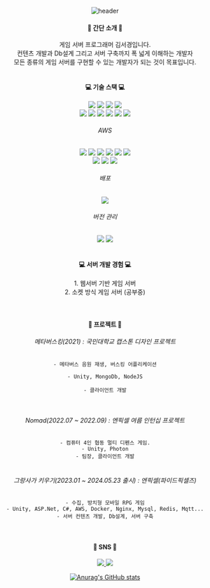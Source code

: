 <div align="center">
 
![header](https://capsule-render.vercel.app/api?type=rounded&fontColor=FFFFFF&color=0:92B4EC,80:FFE69A,100:FFD24C&height=200&text=Kim%20Seogyoung&animation=fadeIn&desc=Hi!%20Here%20is%20my%20profile&descSize=20&descAlignY=75&descAlign=70)

<h4>🍔 간단 소개 🥯</h4>
게임 서버 프로그래머 김서경입니다.</br>
컨텐츠 개발과 Db설계 그리고 서버 구축까지 폭 넓게 이해하는 개발자</br>
모든 종류의 게임 서버를 구현할 수 있는 개발자가 되는 것이 목표입니다. 
</br>

</br>



<h4>💻 기술 스택 💻</h4>
 <div>
  <img src="https://img.shields.io/badge/.NET-512BD4?style=flat-square&logo=.NET&logoColor=white"/>
  <img src="https://img.shields.io/badge/C Sharp-239120?style=flat-square&logo=C Sharp&logoColor=white"/>
  <img src="https://img.shields.io/badge/Python-3776AB?style=flat-square&logo=Python&logoColor=white"/>
  <img src="https://img.shields.io/badge/Unity-000000?style=flat-square&logo=Unity&logoColor=white"/>
  <br/>

 
 <img src="https://img.shields.io/badge/redis-FF4438?style=flat-square&logo=redis&logoColor=white"/>
 <img src="https://img.shields.io/badge/mysql-4479A1?style=flat-square&logo=mysql&logoColor=white"/>
 <img src="https://img.shields.io/badge/sqlite-003B57?style=flat-square&logo=sqlite&logoColor=white"/>
<img src="https://img.shields.io/badge/mongodb-47A248?style=flat-square&logo=mongodb&logoColor=white"/>
  <img src="https://img.shields.io/badge/FireBase-FFCA28?style=flat-square&logo=FireBase&logoColor=white"/>
  <img src="https://img.shields.io/badge/mqtt-660066?style=flat-square&logo=mqtt&logoColor=white"/>
  <br/>
  <h6> AWS </h6>
  <img src="https://img.shields.io/badge/amazons3-569A31?style=flat-square&logo=amazons3&logoColor=white"/>
  <img src="https://img.shields.io/badge/amazonrds-527FFF?style=flat-square&logo=amazonrds&logoColor=white"/>
  <img src="https://img.shields.io/badge/awselasticloadbalancing-8C4FFF?style=flat-square&logo=awselasticloadbalancing&logoColor=white"/>
  <img src="https://img.shields.io/badge/amazonec2-FF9900?style=flat-square&logo=amazonec2&logoColor=white"/>
  <img src="https://img.shields.io/badge/amazonroute53-8C4FFF?style=flat-square&logo=amazonroute53&logoColor=white"/>
  <img src="https://img.shields.io/badge/amazonelasticache-C925D1?style=flat-square&logo=amazonelasticache&logoColor=white"/>
   <br/>
  <img src="https://img.shields.io/badge/centos-262577?style=flat-square&logo=centos&logoColor=white"/>
  <img src="https://img.shields.io/badge/ubuntu-E95420?style=flat-square&logo=ubuntu&logoColor=white"/>
  <img src="https://img.shields.io/badge/docker-2496ED?style=flat-square&logo=docker&logoColor=white"/>
  <br/>
  <h6> 배포 </h6>
  <img src="https://img.shields.io/badge/teamcity-000000?style=flat-square&logo=teamcity&logoColor=white"/>
</div>
<h6> 버전 관리 </h6>
 <img src="https://img.shields.io/badge/git-F05032?style=flat-square&logo=git&logoColor=white"/>
  <img src="https://img.shields.io/badge/perforce-404040?style=flat-square&logo=perforce&logoColor=white"/>

<br/>
 <div>

</div>

</br>
<h4>💻 서버 개발 경험 💻</h4>
1. 웹서버 기반 게임 서버</br>
2. 소켓 방식 게임 서버 (공부중)</br>
</br>

</br>
 
<h4>🚀 프로젝트 🚀</h4>
<h6> 메타버스킹(2021) : 국민대학교 캡스톤 디자인 프로젝트 </h6>
<code>- 메타버스 음원 재생, 버스킹 어플리케이션<br/>
- Unity, MongoDb, NodeJS<br/>
- 클라이언트 개발<br/>
</code>

</br>
<h6> Nomad(2022.07 ~ 2022.09) : 엔픽셀 여름 인턴십 프로젝트 </h6>
<code>- 컴퓨터 4인 협동 멀티 디펜스 게임.
- Unity, Photon
- 팀장, 클라이언트 개발
</code>

</br>
<h6> 그랑사가 키우기(2023.01 ~ 2024.05.23 출시) : 엔픽셀(파이드픽셀즈)</h6> 
<code>- 수집, 방치형 모바일 RPG 게임
- Unity, ASP.Net, C#, AWS, Docker, Nginx, Mysql, Redis, Mqtt...
- 서버 컨텐츠 개발, Db설계, 서버 구축
</code>


</br>
</br>
<h4>🐤 SNS 🐤</h4>
<div>
<a href="https://www.instagram.com/rlaehdrud/" target="_blank"><img src="https://img.shields.io/badge/instagram-E4405F?style=flat-square&logo=instagram&logoColor=white"/> 
<a href="https://blog.naver.com/colisel" target="_blank"><img src="https://img.shields.io/badge/NaverBlog-03C75A?style=flat-square&logo=Naver&logoColor=white"/>

  </div>
  
 ![Anurag's GitHub stats](https://github-readme-stats.vercel.app/api?username=Kimseogyoung&theme=buefy)
</div>

